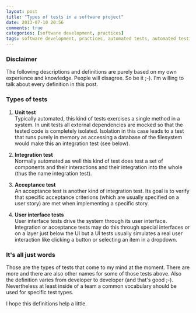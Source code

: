 ```yaml
---
layout: post
title: "Types of tests in a software project"
date: 2013-07-10 20:56
comments: true
categories: [software development, practices]
tags: software development, practices, automated tests, automated testing, integration tests, unit tests, acceptance tests, definition
---
```


### Disclaimer

The following descriptions and definitions are purely based on my own experience and knowledge. People will disagree. So be it ;-). I'm willing to talk about every definition in this post.

### Types of tests

1.  **Unit test**  
    Typically automated, this kind of tests exercises a single method in a system. In unit tests all external dependencies are mocked so that the tested code is completely isolated. Isolation in this case leads to a test that runs purely in memory as accessing a database of the filesystem would make this an integration test (see below).

2.  **Integration test**  
    Normally automated as well this kind of test does test a set of components and their interactions and their integration into the whole (thus the name integration test).

3.  **Acceptance test**  
    An acceptance test is another kind of integration test. Its goal is to verify that specific acceptance criterions (which are usually specified on a user story) are met when implementing a specific story.

4.  **User interface tests**  
    User interface tests drive the system through its user interface. Integration or acceptance tests may do this through special interfaces or on a layer just below the UI but a UI tests usually simulates a real user interaction like clicking a button or selecting an item in a dropdown.

### It's all just words

Those are the types of tests that come to my mind at the moment. There are more and there are also other names for some of those tests above. Also the definition varies from developer to developer (and that's good ;-). Nevertheless at least inside of a team a common vocabulary should be used for specific test types.

I hope this definitions help a little.
